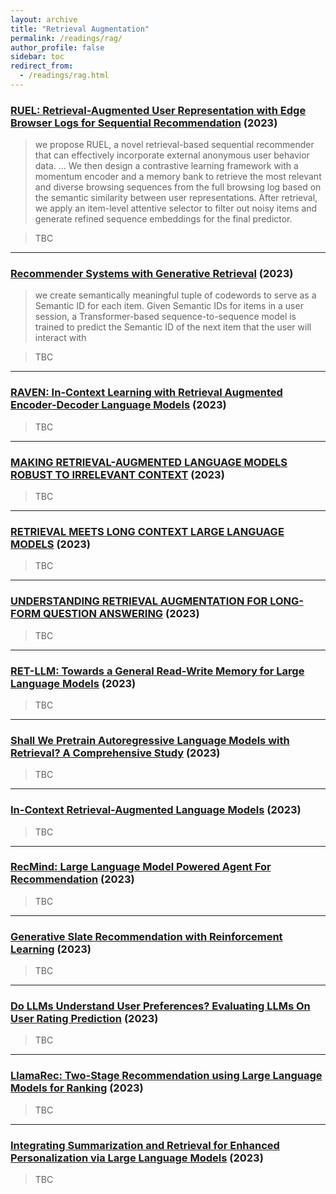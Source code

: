 ```yaml
---
layout: archive
title: "Retrieval Augmentation"
permalink: /readings/rag/
author_profile: false
sidebar: toc
redirect_from:
  - /readings/rag.html
---
```



### [RUEL: Retrieval-Augmented User Representation with Edge Browser Logs for Sequential Recommendation](https://paperswithcode.com/paper/ruel-retrieval-augmented-user-representation) (2023)

> we propose RUEL, a novel retrieval-based sequential recommender that can effectively incorporate external anonymous user behavior data.
...
We then design a contrastive learning framework with a momentum encoder and a memory bank to retrieve the most relevant and diverse browsing sequences from the full browsing log based on the semantic similarity between user representations. After retrieval, we apply an item-level attentive selector to filter out noisy items and generate refined sequence embeddings for the final predictor. 

> TBC

---
### [Recommender Systems with Generative Retrieval](https://shashankrajput.github.io/Generative.pdf) (2023)

> we
create semantically meaningful tuple of codewords to serve as a Semantic ID for
each item. 
Given Semantic IDs for items in a user session, a Transformer-based
sequence-to-sequence model is trained to predict the Semantic ID of the next
item that the user will interact with

> TBC

---

### [RAVEN: In-Context Learning with Retrieval Augmented Encoder-Decoder Language Models](https://arxiv.org/pdf/2308.07922.pdf) (2023)

> TBC

---

### [MAKING RETRIEVAL-AUGMENTED LANGUAGE MODELS ROBUST TO IRRELEVANT CONTEXT](https://arxiv.org/pdf/2310.01558v1.pdf) (2023)

> TBC

---

### [RETRIEVAL MEETS LONG CONTEXT LARGE LANGUAGE MODELS](https://arxiv.org/pdf/2310.03025.pdf) (2023)

> TBC


---

### [UNDERSTANDING RETRIEVAL AUGMENTATION FOR LONG-FORM QUESTION ANSWERING](https://arxiv.org/pdf/2310.12150.pdf) (2023)

> TBC


---

### [RET-LLM: Towards a General Read-Write Memory for Large Language Models](https://arxiv.org/pdf/2305.14322.pdf) (2023)

> TBC


---

### [Shall We Pretrain Autoregressive Language Models with Retrieval? A Comprehensive Study](https://arxiv.org/pdf/2304.06762.pdf) (2023)

> TBC


---

### [In-Context Retrieval-Augmented Language Models](https://uploads-ssl.webflow.com/60fd4503684b466578c0d307/63c6c20dec4479564db21819_NEW_In_Context_Retrieval_Augmented_Language_Models.pdf) (2023)

> TBC


---

### [RecMind: Large Language Model Powered Agent For Recommendation](https://arxiv.org/pdf/2308.14296.pdf) (2023)

> TBC


---

### [Generative Slate Recommendation with Reinforcement Learning](https://arxiv.org/pdf/2301.08632.pdf) (2023)

> TBC


---

### [Do LLMs Understand User Preferences? Evaluating LLMs On User Rating Prediction](https://arxiv.org/pdf/2305.06474.pdf) (2023)

> TBC


---

### [LlamaRec: Two-Stage Recommendation using Large Language Models for Ranking](https://arxiv.org/pdf/2311.02089.pdf) (2023)

> TBC


---

### [Integrating Summarization and Retrieval for Enhanced Personalization via Large Language Models](https://arxiv.org/pdf/2310.20081v1.pdf) (2023)

> TBC

